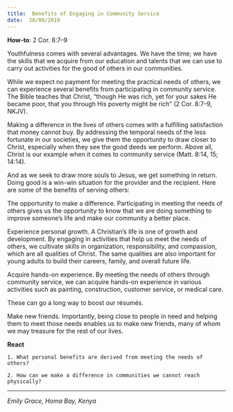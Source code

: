```yaml
---
title:  Benefits of Engaging in Community Service
date:  28/08/2019
---
```


**How-to**: 2 Cor. 8:7–9

Youthfulness comes with several advantages. We have the time; we have the skills that we acquire from our education and talents that we can use to carry out activities for the good of others in our communities.

While we expect no payment for meeting the practical needs of others, we can experience several benefits from participating in community service. The Bible teaches that Christ, “though He was rich, yet for your sakes He became poor, that you through His poverty might be rich” (2 Cor. 8:7–9, NKJV).

Making a difference in the lives of others comes with a fulfilling satisfaction that money cannot buy. By addressing the temporal needs of the less fortunate in our societies, we give them the opportunity to draw closer to Christ, especially when they see the good deeds we perform. Above all, Christ is our example when it comes to community service (Matt. 8:14, 15; 14:14).

And as we seek to draw more souls to Jesus, we get something in return. Doing good is a win-win situation for the provider and the recipient. Here are some of the benefits of serving others:

The opportunity to make a difference. Participating in meeting the needs of others gives us the opportunity to know that we are doing something to improve someone’s life and make our community a better place.

Experience personal growth. A Christian’s life is one of growth and development. By engaging in activities that help us meet the needs of others, we cultivate skills in organization, responsibility, and compassion, which are all qualities of Christ. The same qualities are also important for young adults to build their careers, family, and overall future life.

Acquire hands-on experience. By meeting the needs of others through community service, we can acquire hands-on experience in various activities such as painting, construction, customer service, or medical care.

These can go a long way to boost our résumés.

Make new friends. Importantly, being close to people in need and helping them to meet those needs enables us to make new friends, many of whom we may treasure for the rest of our lives.

**React**

`1. What personal benefits are derived from meeting the needs of others?`

`2. How can we make a difference in communities we cannot reach physically?`

---

_Emily Grace, Homa Bay, Kenya_
